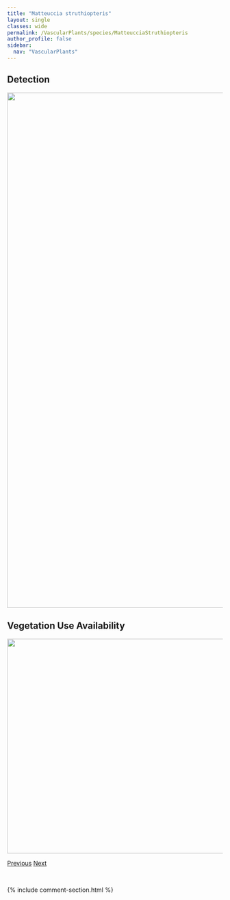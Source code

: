 ```yaml
---
title: "Matteuccia struthiopteris"
layout: single
classes: wide
permalink: /VascularPlants/species/MatteucciaStruthiopteris
author_profile: false
sidebar:
  nav: "VascularPlants"
---
```


<h2>Detection</h2>

<a href="https://drive.google.com/uc?export=view&id=1IvUWR1se7VYxEZJJRKDj8kpph918OS8a">
<img src="https://drive.google.com/uc?export=view&id=1IvUWR1se7VYxEZJJRKDj8kpph918OS8a" height = "1200" width = "800">
</a>


<h2>Vegetation Use Availability</h2>

<a href="https://drive.google.com/uc?export=view&id=1TrdoVFLNL351gCfRuHk8PYwWGVYlB-Dk">
<img src="https://drive.google.com/uc?export=view&id=1TrdoVFLNL351gCfRuHk8PYwWGVYlB-Dk" height = "500" width = "1000">
</a>


<a href="/DevelopmentWebsite/VascularPlants/species/MatricariaDiscoidea" class="pagination--pager" title="Matricaria discoidea">Previous</a> <a href="/DevelopmentWebsite/VascularPlants/species/MedicagoLupulina" class="pagination--pager" title="Medicago lupulina">Next</a>

<p>&nbsp;</p>

{% include comment-section.html %}

